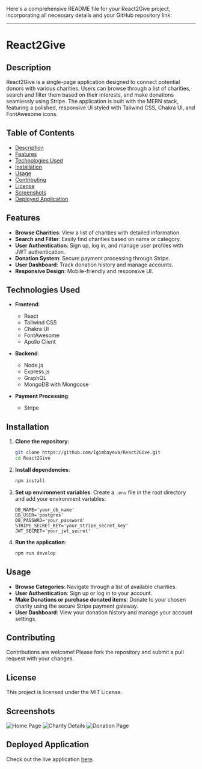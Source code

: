 Here's a comprehensive README file for your React2Give project, incorporating all necessary details and your GitHub repository link:

---

# React2Give

## Description

React2Give is a single-page application designed to connect potential donors with various charities. Users can browse through a list of charities, search and filter them based on their interests, and make donations seamlessly using Stripe. The application is built with the MERN stack, featuring a polished, responsive UI styled with Tailwind CSS, Chakra UI, and FontAwesome icons.

## Table of Contents

- [Description](#description)
- [Features](#features)
- [Technologies Used](#technologies-used)
- [Installation](#installation)
- [Usage](#usage)
- [Contributing](#contributing)
- [License](#license)
- [Screenshots](#screenshots)
- [Deployed Application](#deployed-application)

## Features

- **Browse Charities**: View a list of charities with detailed information.
- **Search and Filter**: Easily find charities based on name or category.
- **User Authentication**: Sign up, log in, and manage user profiles with JWT authentication.
- **Donation System**: Secure payment processing through Stripe.
- **User Dashboard**: Track donation history and manage accounts.
- **Responsive Design**: Mobile-friendly and responsive UI.

## Technologies Used

- **Frontend**:
  - React
  - Tailwind CSS
  - Chakra UI
  - FontAwesome
  - Apollo Client

- **Backend**:
  - Node.js
  - Express.js
  - GraphQL
  - MongoDB with Mongoose

- **Payment Processing**:
  - Stripe

## Installation

1. **Clone the repository**:
    ```bash
    git clone https://github.com/Igimbayeva/React2Give.git
    cd React2Give
    ```

2. **Install dependencies**:
    ```bash
    npm install

    ```

3. **Set up environment variables**:
    Create a `.env` file in the root directory and add your environment variables:
    ```
    DB_NAME='your_db_name'
    DB_USER='postgres'
    DB_PASSWRD='your_password'
    STRIPE_SECRET_KEY='your_stripe_secret_key'
    JWT_SECRET='your_jwt_secret'
    ```

4. **Run the application**:
    ```bash
    npm run develop
    ```

## Usage

- **Browse Categories**: Navigate through a list of available charities.
- **User Authentication**: Sign up or log in to your account.
- **Make Donations or purchase donated items**: Donate to your chosen charity using the secure Stripe payment gateway.
- **User Dashboard**: View your donation history and manage your account settings.

## Contributing

Contributions are welcome! Please fork the repository and submit a pull request with your changes.

## License

This project is licensed under the MIT License.

## Screenshots

![Home Page](path_to_homepage_screenshot)
![Charity Details](path_to_charity_details_screenshot)
![Donation Page](path_to_donation_page_screenshot)

## Deployed Application

Check out the live application [here](https://react2give.onrender.com).

